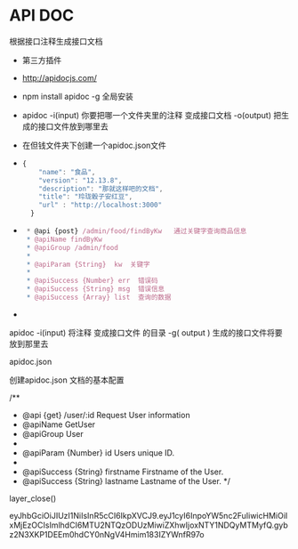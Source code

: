# API  DOC

根据接口注释生成接口文档

- 第三方插件   

- <http://apidocjs.com/>

- npm  install apidoc -g    全局安装

- apidoc  -i(input)  你要把哪一个文件夹里的注释  变成接口文档 -o(output)   把生成的接口文件放到哪里去

- 在但钱文件夹下创建一个apidoc.json文件

- ```javascript
  {
      "name": "食品",
      "version": "12.13.8",
      "description": "那就这样吧的文档",
      "title": "玲珑骰子安红豆",
      "url" : "http://localhost:3000"
    }
  ```

- ```javascript
   * @api {post} /admin/food/findByKw   通过关键字查询商品信息
   * @apiName findByKw
   * @apiGroup /admin/food
   *
   * @apiParam {String}  kw  关键字
   *
   * @apiSuccess {Number} err  错误码
   * @apiSuccess {String} msg  错误信息
   * @apiSuccess {Array} list  查询的数据
  ```

- 

apidoc  -i(input)  将注释  变成接口文件    的目录   -g( output )   生成的接口文件将要放到那里去

apidoc.json

创建apidoc.json    文档的基本配置

/**
 * @api {get} /user/:id Request User information
 * @apiName GetUser
 * @apiGroup User
 *
 * @apiParam {Number} id Users unique ID.
 *
 * @apiSuccess {String} firstname Firstname of the User.
 * @apiSuccess {String} lastname  Lastname of the User.
 */



layer_close()

eyJhbGciOiJIUzI1NiIsInR5cCI6IkpXVCJ9.eyJ1cyI6InpoYW5nc2FuIiwicHMiOiIxMjEzOCIsImlhdCI6MTU2NTQzODUzMiwiZXhwIjoxNTY1NDQyMTMyfQ.gybz2N3XKP1DEEm0hdCY0nNgV4Hmim183IZYWnfR97o